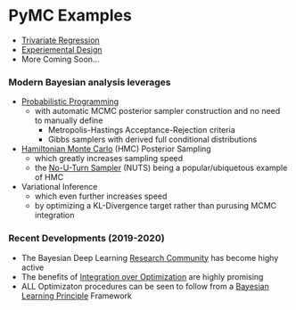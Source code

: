 
# PyMC Examples

- [Trivariate Regression](https://github.com/pointOfive/Home/tree/master/Analysis#bayes-with-pymc3)
- [Experiemental Design](schwartz_farmersdog.pdf)
- More Coming Soon...

### Modern Bayesian analysis leverages
- [Probabilistic Programming](https://docs.pymc.io/)
  - with automatic MCMC posterior sampler construction and no need to manually define
    - Metropolis-Hastings Acceptance-Rejection criteria
    - Gibbs samplers with derived full conditional distributions
- [Hamiltonian Monte Carlo](https://arxiv.org/abs/1701.02434) (HMC) Posterior Sampling
  - which greatly increases sampling speed
  - the [No-U-Turn Sampler](https://arxiv.org/abs/1111.4246) (NUTS) being a popular/ubiquetous example of HMC
- Variational Inference 
  - which even further increases speed
  - by optimizing a KL-Divergence target rather than purusing MCMC integration

### Recent Developments (2019-2020)

- The Bayesian Deep Learning [Research Community](http://bayesiandeeplearning.org/) has become highy active
- The benefits of [Integration over Optimization](https://arxiv.org/abs/2001.10995) are highly promising
- ALL Optimizaton procedures can be seen to follow from a [Bayesian Learning Principle](https://arxiv.org/abs/1906.02506) Framework
